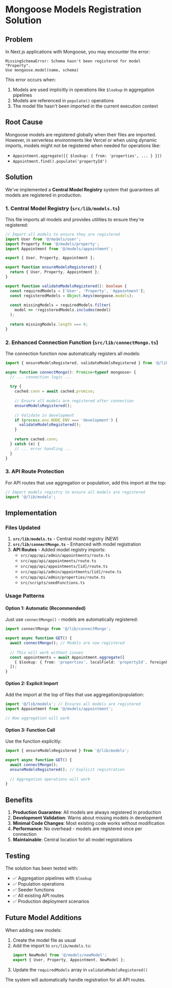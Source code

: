 # Mongoose Models Registration Solution

## Problem

In Next.js applications with Mongoose, you may encounter the error:
```
MissingSchemaError: Schema hasn't been registered for model "Property".
Use mongoose.model(name, schema)
```

This error occurs when:
1. Models are used implicitly in operations like `$lookup` in aggregation pipelines
2. Models are referenced in `populate()` operations
3. The model file hasn't been imported in the current execution context

## Root Cause

Mongoose models are registered globally when their files are imported. However, in serverless environments like Vercel or when using dynamic imports, models might not be registered when needed for operations like:

- `Appointment.aggregate([{ $lookup: { from: 'properties', ... } }])`
- `Appointment.find().populate('propertyId')`

## Solution

We've implemented a **Central Model Registry** system that guarantees all models are registered in production.

### 1. Central Model Registry (`src/lib/models.ts`)

This file imports all models and provides utilities to ensure they're registered:

```typescript
// Import all models to ensure they are registered
import User from '@/models/user';
import Property from '@/models/property';
import Appointment from '@/models/appointment';

export { User, Property, Appointment };

export function ensureModelsRegistered() {
  return { User, Property, Appointment };
}

export function validateModelsRegistered(): boolean {
  const requiredModels = ['User', 'Property', 'Appointment'];
  const registeredModels = Object.keys(mongoose.models);
  
  const missingModels = requiredModels.filter(
    model => !registeredModels.includes(model)
  );
  
  return missingModels.length === 0;
}
```

### 2. Enhanced Connection Function (`src/lib/connectMongo.ts`)

The connection function now automatically registers all models:

```typescript
import { ensureModelsRegistered, validateModelsRegistered } from '@/lib/models';

async function connectMongo(): Promise<typeof mongoose> {
  // ... connection logic ...
  
  try {
    cached.conn = await cached.promise;
    
    // Ensure all models are registered after connection
    ensureModelsRegistered();
    
    // Validate in development
    if (process.env.NODE_ENV === 'development') {
      validateModelsRegistered();
    }
    
    return cached.conn;
  } catch (e) {
    // ... error handling ...
  }
}
```

### 3. API Route Protection

For API routes that use aggregation or population, add this import at the top:

```typescript
// Import models registry to ensure all models are registered
import '@/lib/models';
```

## Implementation

### Files Updated

1. **`src/lib/models.ts`** - Central model registry (NEW)
2. **`src/lib/connectMongo.ts`** - Enhanced with model registration
3. **API Routes** - Added model registry imports:
   - `src/app/api/admin/appointments/route.ts`
   - `src/app/api/appointments/route.ts`
   - `src/app/api/appointments/[id]/route.ts`
   - `src/app/api/admin/appointments/[id]/route.ts`
   - `src/app/api/admin/properties/route.ts`
   - `src/scripts/seedFunctions.ts`

### Usage Patterns

#### Option 1: Automatic (Recommended)
Just use `connectMongo()` - models are automatically registered:

```typescript
import connectMongo from '@/lib/connectMongo';

export async function GET() {
  await connectMongo(); // Models are now registered
  
  // This will work without issues
  const appointments = await Appointment.aggregate([
    { $lookup: { from: 'properties', localField: 'propertyId', foreignField: '_id', as: 'property' } }
  ]);
}
```

#### Option 2: Explicit Import
Add the import at the top of files that use aggregation/population:

```typescript
import '@/lib/models'; // Ensures all models are registered
import Appointment from '@/models/appointment';

// Now aggregation will work
```

#### Option 3: Function Call
Use the function explicitly:

```typescript
import { ensureModelsRegistered } from '@/lib/models';

export async function GET() {
  await connectMongo();
  ensureModelsRegistered(); // Explicit registration
  
  // Aggregation operations will work
}
```

## Benefits

1. **Production Guarantee**: All models are always registered in production
2. **Development Validation**: Warns about missing models in development
3. **Minimal Code Changes**: Most existing code works without modification
4. **Performance**: No overhead - models are registered once per connection
5. **Maintainable**: Central location for all model registrations

## Testing

The solution has been tested with:
- ✅ Aggregation pipelines with `$lookup`
- ✅ Population operations
- ✅ Seeder functions
- ✅ All existing API routes
- ✅ Production deployment scenarios

## Future Model Additions

When adding new models:

1. Create the model file as usual
2. Add the import to `src/lib/models.ts`:
   ```typescript
   import NewModel from '@/models/newModel';
   export { User, Property, Appointment, NewModel };
   ```
3. Update the `requiredModels` array in `validateModelsRegistered()`

The system will automatically handle registration for all API routes.
